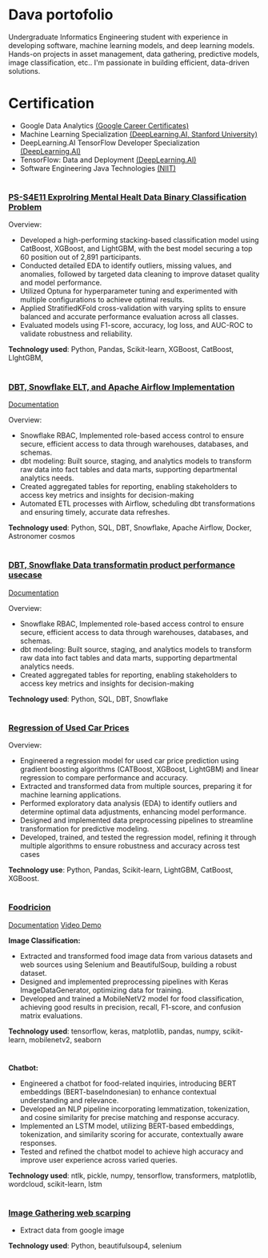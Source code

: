# Dava portofolio
Undergraduate Informatics Engineering student with experience in developing software, machine learning models, and deep learning models. Hands-on projects in asset management, data gathering, predictive models, image classification, etc.. I'm passionate in building efficient, data-driven solutions.
#
# Certification
- Google Data Analytics [(Google Career Certificates)](https://www.coursera.org/account/accomplishments/specialization/MWFHV5PBA4ST)
- Machine Learning Specialization [(DeepLearning.AI, Stanford University)](https://www.coursera.org/account/accomplishments/specialization/certificate/3C328FV72VPP)
- DeepLearning.AI TensorFlow Developer Specialization [(DeepLearning.AI)](https://www.coursera.org/account/accomplishments/specialization/certificate/73FG342QT4QU)
- TensorFlow: Data and Deployment [(DeepLearning.AI)](https://www.coursera.org/account/accomplishments/specialization/certificate/PWJVBFRT2MLX)
- Software Engineering Java Technologies [(NIIT)](https://drive.google.com/file/d/1gZsz8j3PjKTytM6xGYhLxOOCOENiwkSW/view?usp=sharing)
#
### [PS-S4E11 Exprolring Mental Healt Data Binary Classification Problem](https://www.kaggle.com/code/dvaled/ps-s4e11-stacking-solution)
Overview:
- Developed a high-performing stacking-based classification model using CatBoost, XGBoost, and LightGBM, with the best model securing a top 60 position out of 2,891 participants.
- Conducted detailed EDA to identify outliers, missing values, and anomalies, followed by targeted data cleaning to improve dataset quality and model performance.
- Utilized Optuna for hyperparameter tuning and experimented with multiple configurations to achieve optimal results.
- Applied StratifiedKFold cross-validation with varying splits to ensure balanced and accurate performance evaluation across all classes.
- Evaluated models using F1-score, accuracy, log loss, and AUC-ROC to validate robustness and reliability.

**Technology used**: Python, Pandas, Scikit-learn, XGBoost, CatBoost, LIghtGBM,
#
### [DBT, Snowflake ELT, and Apache Airflow Implementation](https://github.com/dvaled/dbt-snowflake-apache-airflow)
[Documentation](https://dardlearning.notion.site/TPC-H-SF1-dbt-Snowflake-and-Apache-Airflow-Implementation-13486f84f135805c8596eda49df7c6c4?pvs=4)

Overview:
- Snowflake RBAC, Implemented role-based access control to ensure secure, efficient access to data through warehouses, databases, and schemas.
- dbt modeling: Built source, staging, and analytics models to transform raw data into fact tables and data marts, supporting departmental analytics needs. 
- Created aggregated tables for reporting, enabling stakeholders to access key metrics and insights for decision-making
- Automated ETL processes with Airflow, scheduling dbt transformations and ensuring timely, accurate data refreshes.

**Technology used**: Python, SQL, DBT, Snowflake, Apache Airflow, Docker, Astronomer cosmos
#
### [DBT, Snowflake Data transformatin product performance usecase](https://github.com/dvaled/dbt-snowflake-ETL-product-performance-usecase)
[Documentation](https://dardlearning.notion.site/Bike-Sales-Product-Performance-ETL-use-case-13386f84f13580c285e6d014507c48b4?pvs=4)

Overview:
- Snowflake RBAC, Implemented role-based access control to ensure secure, efficient access to data through warehouses, databases, and schemas.
- dbt modeling: Built source, staging, and analytics models to transform raw data into fact tables and data marts, supporting departmental analytics needs.
- Created aggregated tables for reporting, enabling stakeholders to access key metrics and insights for decision-making

**Technology used**: Python, SQL, DBT, Snowflake
#
### [Regression of Used Car Prices](https://www.kaggle.com/code/dvaled/used-car-regression)
Overview:
- Engineered a regression model for used car price prediction using gradient boosting algorithms
(CATBoost, XGBoost, LightGBM) and linear regression to compare performance and accuracy.
- Extracted and transformed data from multiple sources, preparing it for machine learning
applications.
- Performed exploratory data analysis (EDA) to identify outliers and determine optimal data
adjustments, enhancing model performance.
- Designed and implemented data preprocessing pipelines to streamline transformation for
predictive modeling.
- Developed, trained, and tested the regression model, refining it through multiple algorithms to
ensure robustness and accuracy across test cases

**Technology use**: Python, Pandas, Scikit-learn, LightGBM, CatBoost, XGBoost.
#
### [Foodricion](https://github.com/UhuyDev/Foodricion-ML)
[Documentation](https://drive.google.com/file/d/14Tp07YqCIPEFnhSOqnErlvManMGKkKey/view?usp=sharing)
[Video Demo](https://youtu.be/hvYN90OFGC8)

**Image Classification:**
- Extracted and transformed food image data from various datasets and web sources using
Selenium and BeautifulSoup, building a robust dataset.
- Designed and implemented preprocessing pipelines with Keras ImageDataGenerator, optimizing
data for training.
- Developed and trained a MobileNetV2 model for food classification, achieving good results in
precision, recall, F1-score, and confusion matrix evaluations.

**Technology used**: tensorflow, keras, matplotlib, pandas, numpy, scikit-learn, mobilenetv2, seaborn 
#
**Chatbot:**
- Engineered a chatbot for food-related inquiries, introducing BERT embeddings (BERT-baseIndonesian) to enhance contextual understanding and relevance.
- Developed an NLP pipeline incorporating lemmatization, tokenization, and cosine similarity for
precise matching and response accuracy.
- Implemented an LSTM model, utilizing BERT-based embeddings, tokenization, and similarity
scoring for accurate, contextually aware responses.
- Tested and refined the chatbot model to achieve high accuracy and improve user experience
across varied queries.

**Technology used**: ntlk, pickle, numpy, tensorflow, transformers, matplotlib, wordcloud, scikit-learn, lstm
#
### [Image Gathering web scarping](https://github.com/UhuyDev/Foodricion-ML/tree/main/scraping)
- Extract data from google image

**Technology used**: Python, beautifulsoup4, selenium
